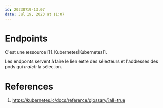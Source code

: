 ```yaml
---
id: 20230719-13.07
date: Jul 19, 2023 at 11:07
---
```


# Endpoints

C'est une ressource [[1. Kubernetes|Kubernetes]].

Les endpoints servent à faire le lien entre des sélecteurs et l'addresses des pods qui *match* la sélection.

# References
1. https://kubernetes.io/docs/reference/glossary/?all=true
